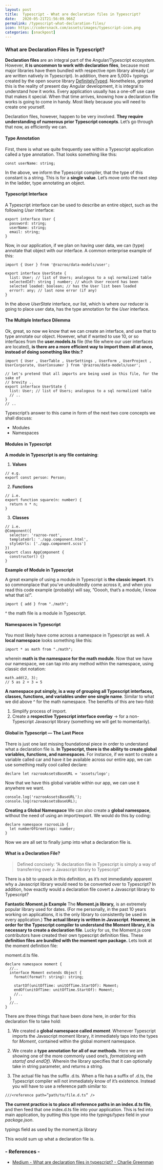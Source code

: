 ```yaml
---
layout: post
title:  Typescript - What are declaration files in Typescript?
date:   2020-05-21T21:56:09.966Z
permalink: /typescript-what-declaration-files/
icon: https://codersnack.com/assets/images/typescript-icon.png
categories: [snackpost]
---
```

### What are Declaration Files in Typescript?

**Declaration files** are an integral part of the Angular/Typescript ecosystem. However, **it is uncommon to work with declaration files**, because most major libraries have them bundled with respective npm library already (,or are written natively in Typescript). In addition, there are 5,000+ typings created by the open source library [DefinitelyTyped](https://github.com/DefinitelyTyped/DefinitelyTyped/tree/master/types). Nonetheless, granted this is the reality of present day Angular development, it is integral to understand how it works. Every application usually has a one-off use case that makes it special. When that time arrives, knowing how a declaration file works is going to come in handy. Most likely because you will need to create one yourself.

Declaration files, however, happen to be very involved. **They require understanding of numerous prior Typescript concepts**. Let’s go through that now, as efficiently we can.

#### Type Annotation

First, there is what we quite frequently see within a Typescript application called a type annotation. That looks something like this:
```
const userName: string;
```
In the above, we inform the Typescript compiler, that the type of this constant is a string. This is for a **single value**. Let’s move onto the next step in the ladder, type annotating an object.

#### Typescript Interface

A Typescript interface can be used to describe an entire object, such as the following *User* interface:
```
export interface User { 
  password: string; 
  userName: string; 
  email: string;
}
```
Now, in our application, if we plan on having user data, we can (type) annotate that object with our interface. A common enterprise example of this:
```
import { User } from '@razroo/data-models/user';

export interface UserState {
  list: User; // list of Users; analogous to a sql normalized table
  selectedId?: string | number; // which User record has been
  selected loaded: boolean; // has the User list been loaded
  error?: any; // last none error (if any)
}
```

In the above *UserState* interface, our list, which is where our reducer is going to place user data, has the type annotation for the *User* interface.

#### The Multiple Interface Dilemma

Ok, great, so now we know that we can create an interface, and use that to type annotate our object. However, what if wanted to use 10, or so interfaces from the **user.models.ts** file (the file where our user interfaces are located), **is there are a more efficient way to import them all at once, instead of doing something like this:?**

```
import { User , UserTable , UserSettings , UserForm , UserProject , UserCorporate, UserConsumer } from '@razroo/data-models/user';

// let's pretend that all imports are being used in this file, for the sake of
// brevity ..
export interface UserState {
  list: User; // list of Users; analogous to a sql normalized table
  // ..
}
// ..
```

Typescript’s answer to this came in form of the next two core concepts we shall discuss:
- Modules
- Namespaces

#### Modules in Typescript

**A module in Typescript is any file containing**:

1. **Values**
```
// e.g.
export const person: Person;
```

2. **Functions**
```
// i.e.
export function square(n: number) {
  return n * n; 
}
```

3. **Classes** 
```
// i.e.
@Component({
  selector: 'razroo-root',
  templateUrl: './app.component.html',
  styleUrls: ['./app.component.scss']
})
export class AppComponent {
  constructor() {}
}
```

**Example of Module in Typescript**

A great example of using a module in Typescript is **the classic import**. It’s so commonplace that you’ve undoubtedly come across it, and when you read this code example (probably) will say, ”Ooooh, that’s a module, I know what that is!”.
```
import { add } from "./math";
```
^ the math file is a module in Typescript.

#### Namespaces in Typescript

You most likely have come across a namespace in Typescript as well. A **local namespace** looks something like this:
```
import * as math from "./math";
```
wherein **math is the namespace for the math module**. Now that we have our namespace, we can tap into any method within the namespace, using classic dot notation:
```
math.add(2, 3);
// 5 as 2 + 3 = 5
```

**A namespace put simply, is a way of grouping all Typescript interfaces, classes, functions, and variables under one single name**. Similar to what we did above ^ for the math namespace. The benefits of this are two-fold:

1. Simplify process of import.
2. Create a **respective Typescript interface overlay** → for a non-Typescript Javascript library (something we will get to momentarily).

#### Global in Typescript — The Last Piece

There is just one last missing foundational piece in order to understand what a declaration file is.
**In Typescript, there is the ability to create global variables, functions, and namespaces**. For instance, if we want to create a variable called car and have it be available across our entire app, we can use something really cool called declare:
```
declare let razrooAssetsBaseURL = 'assets/logo';
```
Now that we have this global variable within our app, we can use it anywhere we want.
```
console.log('razrooAssetsBaseURL'); 
console.log(razrooAssetsBaseURL);
```
**Creating a Global Namespace**
We can also create a **global namespace**, without the need of using an import/export. We would do this by coding:
```
declare namespace razrooLib {
  let numberOfGreetings: number;
}
```
Now we are all set to finally jump into what a declaration file is.

#### What is a Declaration File?
> Defined concisely:
“A declaration file in Typescript is simply a way of transferring over a Javascript library to Typescript”

There is a bit to unpack in this definition, as it’s not immediately apparent why a Javascript library would need to be converted over to Typescript? In addition, how exactly would a declaration file covert a Javascript library to Typescript?

**Fantastic Moment.js Example**
The **Moment.js library,** is an extremely popular library used for dates. (For me personally, in the past 10 years working on applications, it is the only library to consistently be used in every application.) **The actual library is written in Javascript**. **However, in order for the Typescript compiler to understand the Moment library, it is necessary to create a declaration file**.
Lucky for us, the Moment.js core contributors have created their own typescript definition files. These **definition files are bundled with the moment npm package.** Lets look at the moment definition file:

moment.d.ts file. 
```
declare namespace moment {
  //..
  interface Moment extends Object {
    format(format?: string): string;

    startOf(unitOfTime: unitOfTime.StartOf): Moment;
    endOf(unitOfTime: unitOfTime.StartOf): Moment;
    //..
  }
  //..
}
```

There are three things that have been done here, in order for this declaration file to take hold:

1. We created a **global namespace called *moment***. Whenever Typescript imports the Javascript moment library, it immediately taps into the types for *Moment*, contained within the global moment namespace.

2. We create a **type annotation for all of our methods**. Here we are showing one of the more commonly used one’s, *format(along with startof and endOf)*. Wherein the library specifies that it can optionally take in string parameter, and returns a string.

3. The actual file has the suffix .d.ts. When a file has a suffix of .d.ts, the Typescript compiler will not immediately know of it’s existence. Instead you will have to use a reference path similar to:
```
///<reference path=”path/to/file.d.ts” />
```

**The current practice is to place all reference paths in an index.d.ts file**, and then feed that one index.d.ts file into your application. This is fed into main application, by putting this type into the *typings/types* field in your *package.json*.

typings field as used by the moment.js library

This would sum up what a declaration file is.

### - References -

- [Medium - What are declaration files in typescript? - Charlie Greenman](https://medium.com/razroo/what-are-declaration-files-in-typescript-476c1c06f353)
